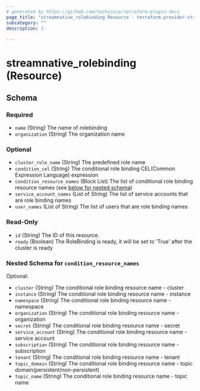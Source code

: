 ```yaml
---
# generated by https://github.com/hashicorp/terraform-plugin-docs
page_title: "streamnative_rolebinding Resource - terraform-provider-streamnative"
subcategory: ""
description: |-
  
---
```


# streamnative_rolebinding (Resource)





<!-- schema generated by tfplugindocs -->
## Schema

### Required

- `name` (String) The name of rolebinding
- `organization` (String) The organization name

### Optional

- `cluster_role_name` (String) The predefined role name
- `condition_cel` (String) The conditional role binding CEL(Common Expression Language) expression
- `condition_resource_names` (Block List) The list of conditional role binding resource names (see [below for nested schema](#nestedblock--condition_resource_names))
- `service_account_names` (List of String) The list of service accounts that are role binding names
- `user_names` (List of String) The list of users that are role binding names

### Read-Only

- `id` (String) The ID of this resource.
- `ready` (Boolean) The RoleBinding is ready, it will be set to 'True' after the cluster is ready

<a id="nestedblock--condition_resource_names"></a>
### Nested Schema for `condition_resource_names`

Optional:

- `cluster` (String) The conditional role binding resource name - cluster
- `instance` (String) The conditional role binding resource name - instance
- `namespace` (String) The conditional role binding resource name - namespace
- `organization` (String) The conditional role binding resource name - organization
- `secret` (String) The conditional role binding resource name - secret
- `service_account` (String) The conditional role binding resource name - service account
- `subscription` (String) The conditional role binding resource name - subscription
- `tenant` (String) The conditional role binding resource name - tenant
- `topic_domain` (String) The conditional role binding resource name - topic domain(persistent/non-persistent)
- `topic_name` (String) The conditional role binding resource name - topic name
